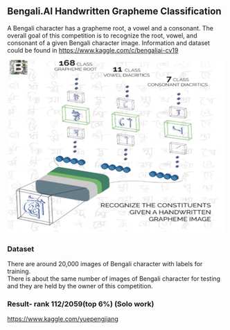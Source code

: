 ## Bengali.AI Handwritten Grapheme Classification
  A Bengali character has a grapheme root, a vowel and a consonant. The overall goal of this competition is to recognize the root, vowel, and consonant of a given Bengali character image. Information and dataset could be found in https://www.kaggle.com/c/bengaliai-cv19
<div align=center><img src="https://github.com/jiangdada1221/kaggleCompetition/blob/master/Bengali.AI%20Handwritten%20Grapheme%20Classification/information/Xnip2020-04-13_13-42-56.jpg?raw=true" width = "500" height = "400"/></div>

### Dataset
There are around 20,000 images of Bengali character with labels for training. <br /> There is about the same number of images of Bengali character for testing and they are held by the owner of this competition.



### Result- rank 112/2059(top 6%) (Solo work)
https://www.kaggle.com/yuepengjiang

